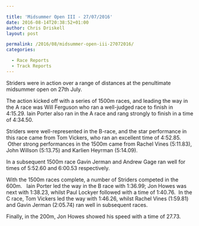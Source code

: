 ```yaml
---

title: 'Midsummer Open III - 27/07/2016'
date: 2016-08-14T20:38:52+01:00
author: Chris Driskell
layout: post

permalink: /2016/08/midsummer-open-iii-27072016/
categories:

  - Race Reports
  - Track Reports
---
```

Striders were in action over a range of distances at the penultimate midsummer open on 27th July.

The action kicked off with a series of 1500m races, and leading the way in the A race was Will Ferguson who ran a well-judged race to finish in 4:15.29. Iain Porter also ran in the A race and rang strongly to finish in a time of 4:34.50.

Striders were well-represented in the B-race, and the star performance in this race came from Tom Vickers, who ran an excellent time of 4:52.85.  Other strong performances in the 1500m came from Rachel Vines (5:11.83), John Willson (5:13.75) and Karlien Heyrman (5:14.09).

In a subsequent 1500m race Gavin Jerman and Andrew Gage ran well for times of 5:52.60 and 6:00.53 respectively.

With the 1500m races complete, a number of Striders competed in the 600m.   Iain Porter led the way in the B race with 1:36.99; Jon Howes was next with 1:38.23, whilst Paul Lockyer followed with a time of 1:40.76.  In the C race, Tom Vickers led the way with 1:46.26, whilst Rachel Vines (1:59.81) and Gavin Jerman (2:05.74) ran well in subsequent races.

Finally, in the 200m, Jon Howes showed his speed with a time of 27.73.

&nbsp;